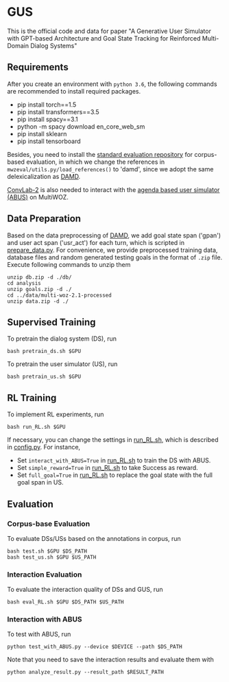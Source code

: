 # GUS
This is the official code and data for paper "A Generative User Simulator with GPT-based Architecture and Goal State
Tracking for Reinforced Multi-Domain Dialog Systems"
## Requirements
After you create an environment with `python 3.6`, the following commands are recommended to install required packages.
* pip install torch==1.5
* pip install transformers==3.5
* pip install spacy==3.1
* python -m spacy download en_core_web_sm
* pip install sklearn
* pip install tensorboard

Besides, you need to install the [standard evaluation repository](https://github.com/Tomiinek/MultiWOZ_Evaluation) for corpus-based evaluation, in which we change the references in `mwzeval/utils.py/load_references()` to 'damd', since we adopt the same delexicalization as [DAMD](https://github.com/thu-spmi/damd-multiwoz). 

[ConvLab-2](https://github.com/thu-coai/Convlab-2) is also needed to interact with the [agenda based user simulator (ABUS)](https://aclanthology.org/N07-2038/) on MultiWOZ.
## Data Preparation
Based on the data preprocessing of [DAMD](https://github.com/thu-spmi/damd-multiwoz), we add goal state span ('gpan') and user act span ('usr_act') for each turn, which is scripted in [prepare_data.py](./prepare_data.py). 
For convenience, we provide preprocessed training data, database files and random generated testing goals in the format of `.zip` file. Execute following commands to unzip them
```
unzip db.zip -d ./db/
cd analysis
unzip goals.zip -d ./
cd ../data/multi-woz-2.1-processed
unzip data.zip -d ./
```
## Supervised Training
To pretrain the dialog system (DS), run
```
bash pretrain_ds.sh $GPU
```
To pretrain the user simulator (US), run
```
bash pretrain_us.sh $GPU
```
## RL Training
To implement RL experiments, run
```
bash run_RL.sh $GPU
```
If necessary, you can change the settings in [run_RL.sh](./run_RL.sh), which is described in [config.py](./config.py).
For instance, 
* Set `interact_with_ABUS=True` in [run_RL.sh](./run_RL.sh) to train the DS with ABUS.
* Set `simple_reward=True` in [run_RL.sh](./run_RL.sh) to take Success as reward.
* Set `full_goal=True` in [run_RL.sh](./run_RL.sh) to replace the goal state with the full goal span in US.
## Evaluation
### Corpus-base Evaluation
To evaluate DSs/USs based on the annotations in corpus, run
```
bash test.sh $GPU $DS_PATH
bash test_us.sh $GPU $US_PATH
```
### Interaction Evaluation
To evaluate the interaction quality of DSs and GUS, run
```
bash eval_RL.sh $GPU $DS_PATH $US_PATH
```
### Interaction with ABUS
To test with ABUS, run
```
python test_with_ABUS.py --device $DEVICE --path $DS_PATH
```
Note that you need to save the interaction results and evaluate them with
```
python analyze_result.py --result_path $RESULT_PATH
```
